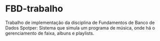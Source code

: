 # FBD-trabalho
Trabalho de implementação da disciplina de Fundamentos de Banco de Dados
Spotper: Sistema que simula um programa de música, onde há o gerenciamento de faixa, albuns e playlists.
